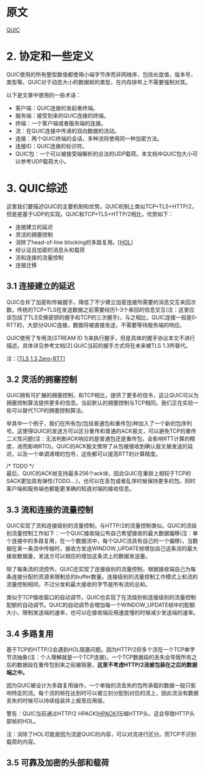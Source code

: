# 原文
[QUIC](https://tools.ietf.org/html/draft-hamilton-early-deployment-quic-00)

# 2. 协定和一些定义 #
QUIC使用的所有整型数值都使用小端字节序而非网络序，包括长度值，版本号，类型等。QUIC对于动态大小的数据帧的类型，在内存排布上不需要强制对其。  

以下是文章中使用的一些术语：  

- 客户端：QUIC连接的发起者终端。  
- 服务端：接受到来的QUIC连接的终端。  
- 终端：一个客户端或者服务端的连接。  
- 流：在QUIC连接中传递的双向数据的流动。  
- 连接：两个QUIC终端的会话，多种流将使用同一种加密方法。  
- 连接ID：QUIC连接的标识符。  
- QUIC包：一个可以被接受端解析的合法的UDP载荷。本文档中QUIC包大小可以参考UDP载荷大小。  

# 3. QUIC综述 #
这里我们要描述QUIC的主要机制和优势。QUIC机制上类似TCP+TLS+HTTP/2，但是是基于UDP的实现。QUIC和TCP+TLS+HTTP/2相比，优势如下：  

- 连接建立的延迟  
- 灵活的拥塞控制  
- 消除了head-of-line blocking的多路复用。[[HOL](https://en.wikipedia.org/wiki/Head-of-line_blocking)]  
- 经认证且加密的消息头和载荷  
- 流和连接的流量控制  
- 连接迁移  

## 3.1 连接建立的延迟 ##
QUIC合并了加密和传输握手，降低了不少建立加密连接所需要的消息交互来回次数。传统的TCP+TLS在发送数据之前需要经历1-3个来回的信息交互(注：这里应该包括了TLS交换密钥的握手和TCP的三次握手)，与之相比，QUIC连接一般是0-RTT的，大部分QUIC连接，数据将被直接发送，不需要等待服务端的响应。  

QUIC使用了专用流(STREAM ID 1)来执行握手，但是具体的握手协议本文不进行描述。具体详见参考文档[2].QUIC当前的握手方式将在未来被TLS 1.3所替代。  

注：[[TLS 1.3 Zero-RTT](https://tlswg.github.io/tls13-spec/)]

## 3.2 灵活的拥塞控制 ##
QUIC拥有可扩展的拥塞控制，和TCP相比，提供了更多的信令，这让QUIC可以为拥塞控制算法提供更多的信息。当前默认的拥塞控制与TCP相同。我们正在实验一些可以替代TCP的拥塞控制算法。

举其中一个例子，我们在所有包(包括普通包和重传包)种加入了一个新的包序列号。这使得QUIC的发送方可以区分重传和普通的ACK报文，可以避免TCP的重传二义性问题(注：无法判断ACK响应的是普通包还是重传包，会影响RTT计算的精度，进而影响RTO)。QUIC的ACK报文携带了从包被接收到确认报文被发送的延迟，以及一个单调递增的包号，这些都可以提高RTT的计算精度。  

/* TODO  */  
最后，QUIC的ACK帧支持最多256个ack块，因此QUIC在重排上相较于TCP的SACK更加具有弹性(TODO....)，也可以在丢包或者乱序时候保持更多的包。同时客户端和服务端也都能更准确的知道对端的接收信息。  

## 3.3 流和连接的流量控制 ##

QUIC实现了流和连接级别的流量控制，与HTTP/2的流量控制类似。QUIC的流级别流量控制工作如下：一个QUIC接收端公布自己希望接收的最大数据偏移(注：单个连接中的多路复用，在一个数据流中，每个QUIC流具有自己的一个偏移)，当数据在某一条流中传输时，接收方发送WINDOW_UPDATE帧增加自己这条流的最大接收数据量，发送方可以相应的增加这条流上的数据发送量。  

除了每条流的流控外，QUIC还实现了连接级别的流量控制，根据接收端自己为每条连接分配的资源来限制总的buffer数量。连接级别的流量控制工作模式上和流的流量控制相同，不过分发和最大接收的字节是所有流的总和。  

类似于TCP接收窗口的自动调节，QUIC也实现了在流级别和连接级别的流量控制配额的自动调节。QUIC的自动调节会增加每一个WINDOW_UPDATE帧中的配额大小，限制发送端的速率，也可以在接收端应用速度慢的时候减少发送端的速率。  

## 3.4 多路复用 ##

基于TCP的HTTP/2会遇到HOL阻塞问题。因为HTTP/2将多个流在一个TCP单字节流抽象(注：个人理解就是一个TCP连接)，一个TCP数据段的丢失会导致所有之后的数据段在重传包到来之前被阻塞，**这里不考虑HTTP/2流被包装在之后的数据端之中。**  

因为QUIC被设计为多路复用操作，一个单独的流丢失的包所承载的数据一般只影响特定的流。每个流的帧在达到时可以被立刻分配到对应的流上，因此流没有数据丢失的时候可以持续组装并上报至应用层。

警告：QUIC当前通过HTTP/2 HPACK[[HPACK](https://tools.ietf.org/html/draft-ietf-httpbis-header-compression-06)]压缩HTTP头，这会导致HTTP头部帧的HOL。  

注：消除了HOL可能是因为流是QUIC的内容，可以对流进行区分。而TCP不识别载荷的内容。

## 3.5 可靠及加密的头部和载荷  ##

